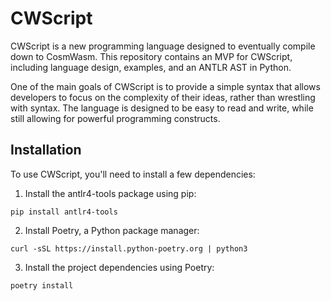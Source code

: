 CWScript
======
CWScript is a new programming language designed to eventually compile down to CosmWasm. This repository contains an MVP for CWScript, including language design, examples, and an ANTLR AST in Python.

One of the main goals of CWScript is to provide a simple syntax that allows developers to focus on the complexity of their ideas, rather than wrestling with syntax. The language is designed to be easy to read and write, while still allowing for powerful programming constructs.

## Installation
To use CWScript, you'll need to install a few dependencies:

1. Install the antlr4-tools package using pip:
```arduino
pip install antlr4-tools
```

2. Install Poetry, a Python package manager:
```arduino
curl -sSL https://install.python-poetry.org | python3
```

3. Install the project dependencies using Poetry:
```arduino
poetry install
```